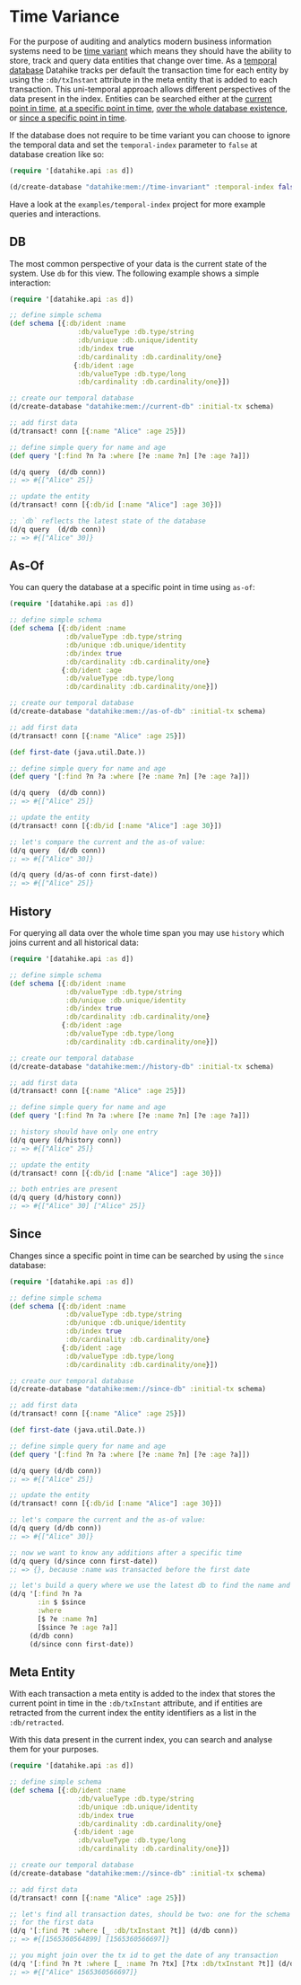 # Time Variance

For the purpose of auditing and analytics modern business information systems need to be 
[time variant](https://en.wikipedia.org/wiki/Time_variance) which means they 
should have the ability to store, track and query data entities that change over 
time. As a [temporal database](https://en.wikipedia.org/wiki/Temporal_database)
Datahike tracks per default the transaction time for each entity by using the
`:db/txInstant` attribute in the meta entity that is added to each
transaction. This uni-temporal approach allows different perspectives of the 
data present in the index. Entities can be searched either at the [current point
in time](#db), [at a specific point in time](#as-of), [over the whole database
existence](#history), or [since a specific point in time](#since).

If the database does not require to be time variant you can choose to ignore the
temporal data and set the `temporal-index` parameter to `false` at database
creation like so:

```clojure
(require '[datahike.api :as d])

(d/create-database "datahike:mem://time-invariant" :temporal-index false)

```

Have a look at the `examples/temporal-index` project for more example queries and 
interactions. 

## DB
The most common perspective of your data is the current state of the
system. Use `db` for this view. The following example shows a simple interaction:

```clojure
(require '[datahike.api :as d])

;; define simple schema
(def schema [{:db/ident :name
                 :db/valueType :db.type/string
                 :db/unique :db.unique/identity
                 :db/index true
                 :db/cardinality :db.cardinality/one}
                {:db/ident :age
                 :db/valueType :db.type/long
                 :db/cardinality :db.cardinality/one}])

;; create our temporal database
(d/create-database "datahike:mem://current-db" :initial-tx schema)

;; add first data
(d/transact! conn [{:name "Alice" :age 25}])

;; define simple query for name and age
(def query '[:find ?n ?a :where [?e :name ?n] [?e :age ?a]])

(d/q query  (d/db conn))
;; => #{["Alice" 25]}

;; update the entity
(d/transact! conn [{:db/id [:name "Alice"] :age 30}])

;; `db` reflects the latest state of the database
(d/q query  (d/db conn))
;; => #{["Alice" 30]}
```

## As-Of
You can query the database at a specific point in time using `as-of`:

```clojure
(require '[datahike.api :as d])

;; define simple schema
(def schema [{:db/ident :name
              :db/valueType :db.type/string
              :db/unique :db.unique/identity
              :db/index true
              :db/cardinality :db.cardinality/one}
             {:db/ident :age
              :db/valueType :db.type/long
              :db/cardinality :db.cardinality/one}])

;; create our temporal database
(d/create-database "datahike:mem://as-of-db" :initial-tx schema)

;; add first data
(d/transact! conn [{:name "Alice" :age 25}])

(def first-date (java.util.Date.))

;; define simple query for name and age
(def query '[:find ?n ?a :where [?e :name ?n] [?e :age ?a]])

(d/q query  (d/db conn))
;; => #{["Alice" 25]}

;; update the entity
(d/transact! conn [{:db/id [:name "Alice"] :age 30}])

;; let's compare the current and the as-of value:
(d/q query  (d/db conn))
;; => #{["Alice" 30]}

(d/q query (d/as-of conn first-date))
;; => #{["Alice" 25]}
```


## History

For querying all data over the whole time span you may use `history` which joins
current and all historical data:

```clojure
(require '[datahike.api :as d])

;; define simple schema
(def schema [{:db/ident :name
              :db/valueType :db.type/string
              :db/unique :db.unique/identity
              :db/index true
              :db/cardinality :db.cardinality/one}
             {:db/ident :age
              :db/valueType :db.type/long
              :db/cardinality :db.cardinality/one}])

;; create our temporal database
(d/create-database "datahike:mem://history-db" :initial-tx schema)

;; add first data
(d/transact! conn [{:name "Alice" :age 25}])

;; define simple query for name and age
(def query '[:find ?n ?a :where [?e :name ?n] [?e :age ?a]])

;; history should have only one entry
(d/q query (d/history conn))
;; => #{["Alice" 25]}

;; update the entity
(d/transact! conn [{:db/id [:name "Alice"] :age 30}])

;; both entries are present
(d/q query (d/history conn))
;; => #{["Alice" 30] ["Alice" 25]}
```


## Since

Changes since a specific point in time can be searched by using the `since`
database:

```clojure
(require '[datahike.api :as d])

;; define simple schema
(def schema [{:db/ident :name
              :db/valueType :db.type/string
              :db/unique :db.unique/identity
              :db/index true
              :db/cardinality :db.cardinality/one}
             {:db/ident :age
              :db/valueType :db.type/long
              :db/cardinality :db.cardinality/one}])

;; create our temporal database
(d/create-database "datahike:mem://since-db" :initial-tx schema)

;; add first data
(d/transact! conn [{:name "Alice" :age 25}])

(def first-date (java.util.Date.))

;; define simple query for name and age
(def query '[:find ?n ?a :where [?e :name ?n] [?e :age ?a]])

(d/q query (d/db conn))
;; => #{["Alice" 25]}

;; update the entity
(d/transact! conn [{:db/id [:name "Alice"] :age 30}])

;; let's compare the current and the as-of value:
(d/q query (d/db conn))
;; => #{["Alice" 30]}

;; now we want to know any additions after a specific time
(d/q query (d/since conn first-date))
;; => {}, because :name was transacted before the first date

;; let's build a query where we use the latest db to find the name and the since db to find out who's age changed
(d/q '[:find ?n ?a
       :in $ $since
       :where
       [$ ?e :name ?n]
       [$since ?e :age ?a]]
     (d/db conn)
     (d/since conn first-date))
```

## Meta Entity
With each transaction a meta entity is added to the index that stores the
current point in time in the `:db/txInstant` attribute, and if entities are
retracted from the current index the entity identifiers as a list in the
`:db/retracted`.

With this data present in the current index, you can search and analyse them for
your purposes.

```clojure
(require '[datahike.api :as d])

;; define simple schema
(def schema [{:db/ident :name
                 :db/valueType :db.type/string
                 :db/unique :db.unique/identity
                 :db/index true
                 :db/cardinality :db.cardinality/one}
                {:db/ident :age
                 :db/valueType :db.type/long
                 :db/cardinality :db.cardinality/one}])

;; create our temporal database
(d/create-database "datahike:mem://since-db" :initial-tx schema)

;; add first data
(d/transact! conn [{:name "Alice" :age 25}])

;; let's find all transaction dates, should be two: one for the schema and one
;; for the first data
(d/q '[:find ?t :where [_ :db/txInstant ?t]] (d/db conn))
;; => #{[1565360564899] [1565360566697]} 

;; you might join over the tx id to get the date of any transaction 
(d/q '[:find ?n ?t :where [_ :name ?n ?tx] [?tx :db/txInstant ?t]] (d/db conn))
;; => #{["Alice" 1565360566697]}
```

